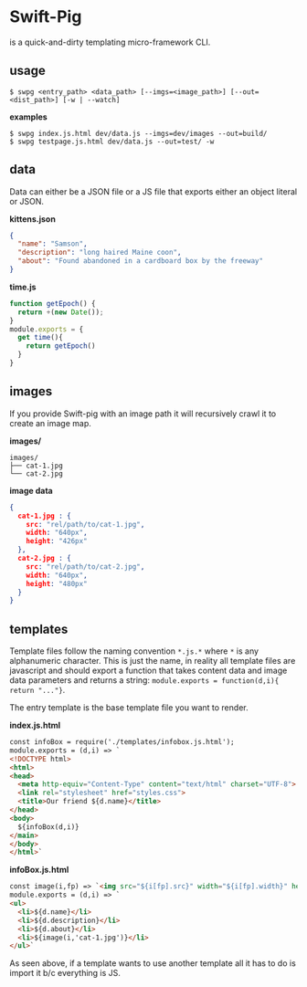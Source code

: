 # Swift-Pig

is a quick-and-dirty templating micro-framework CLI.


<!--![license](https://img.shields.io/github/license/mashape/apistatus.svg?style=for-the-badge)-->

## usage

```shell
$ swpg <entry_path> <data_path> [--imgs=<image_path>] [--out=<dist_path>] [-w | --watch]
```

**examples**
```
$ swpg index.js.html dev/data.js --imgs=dev/images --out=build/
$ swpg testpage.js.html dev/data.js --out=test/ -w
```

## data

Data can either be a JSON file or a JS file that exports either an object literal or JSON.

**kittens.json**
```json
{
  "name": "Samson",
  "description": "long haired Maine coon",
  "about": "Found abandoned in a cardboard box by the freeway"
}
```

**time.js**
```js
function getEpoch() {
  return +(new Date());
}
module.exports = {
  get time(){
    return getEpoch()
  }
}
```

## images

If you provide Swift-pig with an image path it will recursively crawl it to create an image map.

**images/**
```
images/
├── cat-1.jpg
└── cat-2.jpg

```

**image data**
```json
{
  cat-1.jpg : {
    src: "rel/path/to/cat-1.jpg",
    width: "640px",
    height: "426px"
  },
  cat-2.jpg : {
    src: "rel/path/to/cat-2.jpg",
    width: "640px",
    height: "480px"
  }
}
```
## templates

Template files follow the naming convention `*.js.*` where `*` is any alphanumeric character. This is just the name, in reality all template files are javascript and should export a function that takes content data and image data parameters and returns a string: `module.exports = function(d,i){ return "..."}`.

The entry template is the base template file you want to render.

**index.js.html**
```html
const infoBox = require('./templates/infobox.js.html');
module.exports = (d,i) => `
<!DOCTYPE html>
<html>
<head>
  <meta http-equiv="Content-Type" content="text/html" charset="UTF-8">
  <link rel="stylesheet" href="styles.css">
  <title>Our friend ${d.name}</title>
</head>
<body>
  ${infoBox(d,i)}
</main>
</body>
</html>`
```

**infoBox.js.html**
```html
const image(i,fp) => `<img src="${i[fp].src}" width="${i[fp].width}" height="${i[fp].height}"/>`
module.exports = (d,i) => `
<ul>
  <li>${d.name}</li>
  <li>${d.description}</li>
  <li>${d.about}</li>
  <li>${image(i,'cat-1.jpg')}</li>
</ul>`
```
As seen above, if a template wants to use another template all it has to do is import it b/c everything is JS.
